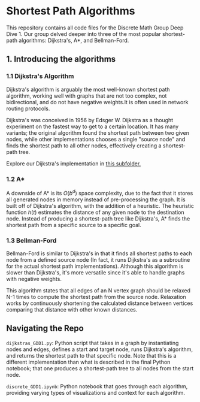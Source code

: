 # Shortest Path Algorithms
This repository contains all code files for the Discrete Math Group Deep Dive 1. Our group delved deeper into three of the most popular shortest-path algorithms: Dijkstra's, A*, and Bellman-Ford. 

## **1. Introducing the algorithms**
### **1.1 Dijkstra's Algorithm**
Dijkstra's algorithm is arguably the most well-known shortest path algorithm, working well with graphs that are not too complex, not bidirectional, and do not have negative weights.It is often used in network routing protocols.

Dijkstra's was conceived in 1956 by Edsger W. Dijkstra as a thought experiment on the fastest way to get to a certain location. It has many variants; the original algorithm found the shortest path between two given nodes, while other implementations chooses a single "source node" and finds the shortest path to all other nodes, effectively creating a shortest-path tree.

Explore our Dijkstra's implementation in [this subfolder.](./dijkstra)

### **1.2 A\***
A downside of A\* is its $O(b^d)$ space complexity, due to the fact that it stores all generated nodes in memory instead of pre-processing the graph. It is built off of Dijkstra's algorithm, with the addition of a heuristic. The heuristic function $h(t)$ estimates the distance of any given node to the destination node. Instead of producing a shortest-path tree like Dijkstra's, A* finds the shortest path from a specific source to a specific goal.

### **1.3 Bellman-Ford**
Bellman-Ford is similar to Dijkstra's in that it finds all shortest paths to each node from a defined source node (In fact, it runs Dijkstra's as a subroutine for the actual shortest path implementations). Although this algorithm is slower than Dijkstra's, it's more versatile since it's able to handle graphs with negative weights.

This algorithm states that all edges of an N vertex graph should be relaxed N-1 times to compute the shortest path from the source node. Relaxation works by continuously shortening the calculated distance between vertices comparing that distance with other known distances.

## Navigating the Repo
`dijkstras_GDD1.py`: Python script that takes in a graph by instantiating nodes and edges, defines a start and target node, runs Dijkstra's algorithm, and returns the shortest path to that specific node. Note that this is a different implementation than what is described in the final Python notebook; that one produces a shortest-path tree to all nodes from the start node. 

`discrete_GDD1.ipynb`: Python notebook that goes through each algorithm, providing varying types of visualizations and context for each algorithm. 
